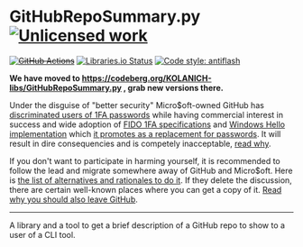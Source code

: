 GitHubRepoSummary.py [![Unlicensed work](https://raw.githubusercontent.com/unlicense/unlicense.org/master/static/favicon.png)](https://unlicense.org/)
=====================
~~[![GitHub Actions](https://github.com/KOLANICH-libs/GitHubRepoSummary.py/workflows/CI/badge.svg)](https://github.com/KOLANICH-libs/GitHubRepoSummary.py/actions/)~~
[![Libraries.io Status](https://img.shields.io/librariesio/github/KOLANICH-libs/GitHubRepoSummary.py.svg)](https://libraries.io/github/KOLANICH-libs/GitHubRepoSummary.py)
[![Code style: antiflash](https://img.shields.io/badge/code%20style-antiflash-FFF.svg)](https://codeberg.org/KOLANICH-tools/antiflash.py)

**We have moved to https://codeberg.org/KOLANICH-libs/GitHubRepoSummary.py , grab new versions there.**

Under the disguise of "better security" Micro$oft-owned GitHub has [discriminated users of 1FA passwords](https://github.blog/2023-03-09-raising-the-bar-for-software-security-github-2fa-begins-march-13/) while having commercial interest in success and wide adoption of [FIDO 1FA specifications](https://fidoalliance.org/specifications/download/) and [Windows Hello implementation](https://support.microsoft.com/en-us/windows/passkeys-in-windows-301c8944-5ea2-452b-9886-97e4d2ef4422) which [it promotes as a replacement for passwords](https://github.blog/2023-07-12-introducing-passwordless-authentication-on-github-com/). It will result in dire consequencies and is competely inacceptable, [read why](https://codeberg.org/KOLANICH/Fuck-GuanTEEnomo).

If you don't want to participate in harming yourself, it is recommended to follow the lead and migrate somewhere away of GitHub and Micro$oft. Here is [the list of alternatives and rationales to do it](https://github.com/orgs/community/discussions/49869). If they delete the discussion, there are certain well-known places where you can get a copy of it. [Read why you should also leave GitHub](https://codeberg.org/KOLANICH/Fuck-GuanTEEnomo).

---

A library and a tool to get a brief description of a GitHub repo to show to a user of a CLI tool.
